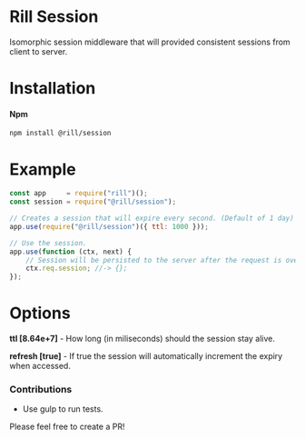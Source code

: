 # Rill Session
Isomorphic session middleware that will provided consistent sessions from client to server.

# Installation

#### Npm
```console
npm install @rill/session
```

# Example

```javascript
const app     = require("rill")();
const session = require("@rill/session");

// Creates a session that will expire every second. (Default of 1 day)
app.use(require("@rill/session")({ ttl: 1000 }));

// Use the session.
app.use(function (ctx, next) {
	// Session will be persisted to the server after the request is over.
	ctx.req.session; //-> {};
});
```

# Options

**ttl [8.64e+7]** - How long (in miliseconds) should the session stay alive.

**refresh [true]** - If true the session will automatically increment the expiry when accessed.


### Contributions

* Use gulp to run tests.

Please feel free to create a PR!
